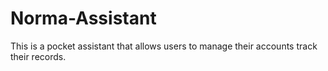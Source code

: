 # Norma-Assistant
This is a pocket assistant that allows users to manage their accounts track their records.
